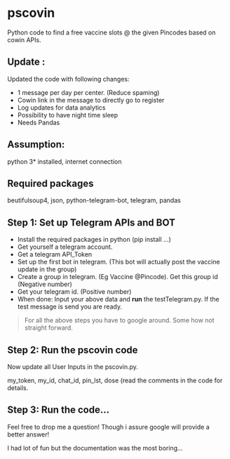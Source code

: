 # pscovin
Python code to find a free vaccine slots @ the given Pincodes based on cowin APIs. 

## Update :

Updated the code with following changes:

- 1 message per day per center. (Reduce spaming)
- Cowin link in the message to directly go to register
- Log updates for data analytics
- Possibility to have night time sleep
- Needs Pandas


## **Assumption:** 
python 3* installed, internet connection

## **Required packages**
beutifulsoup4, json, python-telegram-bot, telegram, pandas

## **Step 1:**  Set up Telegram APIs and BOT

- Install the required packages in python (pip install ...)
- Get yourself a telegram account. 
- Get a telegram API_Token
- Set up the first bot in telegram. (This bot will actually post the vaccine update in the group)
- Create a group in telegram. (Eg Vaccine @Pincode). Get this group id (Negative number)
- Get your telegram id. (Positive number)
- When done: Input your above data and **run** the testTelegram.py. If the test message is send you are ready.
> For all the above steps you have to google around. Some how not straight forward.

## **Step 2**:  Run the pscovin code

Now update all User Inputs in the pscovin.py.

my_token, my_id, chat_id, pin_lst, dose (read the comments in the code for details.

## **Step 3:**  Run the code...   

Feel free to drop me a question! Though i assure google will provide a better answer!

I had lot of fun but the documentation was the most boring...  


